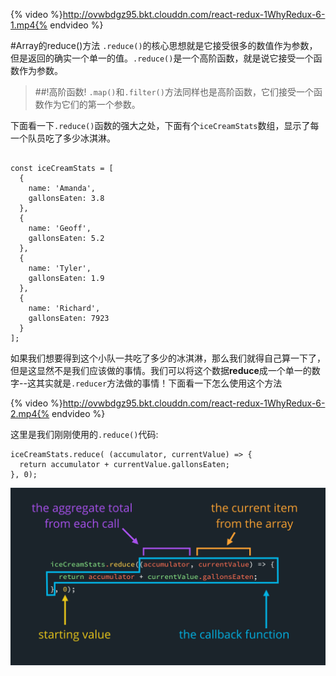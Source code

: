 {% video %}http://ovwbdgz95.bkt.clouddn.com/react-redux-1WhyRedux-6-1.mp4{% endvideo %}

#Array的reduce()方法
`.reduce()`的核心思想就是它接受很多的数值作为参数，但是返回的确实一个单一的值。`.reduce()`是一个高阶函数，就是说它接受一个函数作为参数。

>##!高阶函数!
>`.map()`和`.filter()`方法同样也是高阶函数，它们接受一个函数作为它们的第一个参数。

下面看一下`.reduce()`函数的强大之处，下面有个`iceCreamStats`数组，显示了每一个队员吃了多少冰淇淋。
```

const iceCreamStats = [
  {
    name: 'Amanda',
    gallonsEaten: 3.8
  },
  {
    name: 'Geoff',
    gallonsEaten: 5.2
  },
  {
    name: 'Tyler',
    gallonsEaten: 1.9
  },
  {
    name: 'Richard',
    gallonsEaten: 7923
  }
];
```
如果我们想要得到这个小队一共吃了多少的冰淇淋，那么我们就得自己算一下了，但是这显然不是我们应该做的事情。我们可以将这个数据**reduce**成一个单一的数字--这其实就是`.reducer`方法做的事情！下面看一下怎么使用这个方法

{% video %}http://ovwbdgz95.bkt.clouddn.com/react-redux-1WhyRedux-6-2.mp4{% endvideo %}

这里是我们刚刚使用的`.reduce()`代码:
```
iceCreamStats.reduce( (accumulator, currentValue) => {
  return accumulator + currentValue.gallonsEaten;
}, 0);
```
![](/assets/31cc5290-a186-4408-bbfe-bf929f981d13)